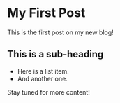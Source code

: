 # My First Post

This is the first post on my new blog!

## This is a sub-heading

- Here is a list item.
- And another one.

Stay tuned for more content!
